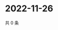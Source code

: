 # 2022-11-26

共 0 条

<!-- BEGIN WEIBO -->
<!-- 最后更新时间 Sat Nov 26 2022 14:01:31 GMT+0800 (China Standard Time) -->

<!-- END WEIBO -->
